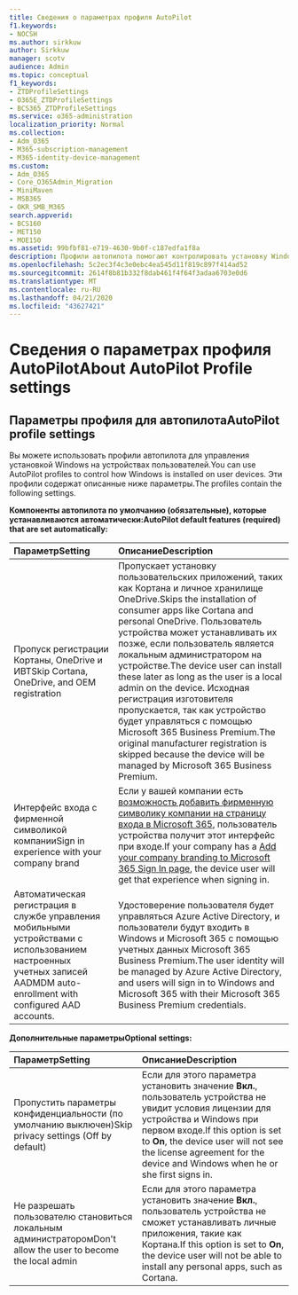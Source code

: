 ```yaml
---
title: Сведения о параметрах профиля AutoPilot
f1.keywords:
- NOCSH
ms.author: sirkkuw
author: Sirkkuw
manager: scotv
audience: Admin
ms.topic: conceptual
f1_keywords:
- ZTDProfileSettings
- O365E_ZTDProfileSettings
- BCS365_ZTDProfileSettings
ms.service: o365-administration
localization_priority: Normal
ms.collection:
- Adm_O365
- M365-subscription-management
- M365-identity-device-management
ms.custom:
- Adm_O365
- Core_O365Admin_Migration
- MiniMaven
- MSB365
- OKR_SMB_M365
search.appverid:
- BCS160
- MET150
- MOE150
ms.assetid: 99bfbf81-e719-4630-9b0f-c187edfa1f8a
description: Профили автопилота помогают контролировать установку Windows на устройствах пользователей. Профили содержат параметры по умолчанию и необязательные параметры, например пропуск установки Кортаны.
ms.openlocfilehash: 5c2ec3f4c3e0ebc4ea545d11f819c897f414ad52
ms.sourcegitcommit: 2614f8b81b332f8dab461f4f64f3adaa6703e0d6
ms.translationtype: MT
ms.contentlocale: ru-RU
ms.lasthandoff: 04/21/2020
ms.locfileid: "43627421"
---
```

# <a name="about-autopilot-profile-settings"></a><span data-ttu-id="88334-104">Сведения о параметрах профиля AutoPilot</span><span class="sxs-lookup"><span data-stu-id="88334-104">About AutoPilot Profile settings</span></span>

## <a name="autopilot-profile-settings"></a><span data-ttu-id="88334-105">Параметры профиля для автопилота</span><span class="sxs-lookup"><span data-stu-id="88334-105">AutoPilot profile settings</span></span>

<span data-ttu-id="88334-106">Вы можете использовать профили автопилота для управления установкой Windows на устройствах пользователей.</span><span class="sxs-lookup"><span data-stu-id="88334-106">You can use AutoPilot profiles to control how Windows is installed on user devices.</span></span> <span data-ttu-id="88334-107">Эти профили содержат описанные ниже параметры.</span><span class="sxs-lookup"><span data-stu-id="88334-107">The profiles contain the following settings.</span></span>
  
 <span data-ttu-id="88334-108">**Компоненты автопилота по умолчанию (обязательные), которые устанавливаются автоматически:**</span><span class="sxs-lookup"><span data-stu-id="88334-108">**AutoPilot default features (required) that are set automatically:**</span></span>
  
|<span data-ttu-id="88334-109">**Параметр**</span><span class="sxs-lookup"><span data-stu-id="88334-109">**Setting**</span></span>|<span data-ttu-id="88334-110">**Описание**</span><span class="sxs-lookup"><span data-stu-id="88334-110">**Description**</span></span>|
|:-----|:-----|
|<span data-ttu-id="88334-111">Пропуск регистрации Кортаны, OneDrive и ИВТ</span><span class="sxs-lookup"><span data-stu-id="88334-111">Skip Cortana, OneDrive, and OEM registration</span></span>  <br/> |<span data-ttu-id="88334-112">Пропускает установку пользовательских приложений, таких как Кортана и личное хранилище OneDrive.</span><span class="sxs-lookup"><span data-stu-id="88334-112">Skips the installation of consumer apps like Cortana and personal OneDrive.</span></span> <span data-ttu-id="88334-113">Пользователь устройства может устанавливать их позже, если пользователь является локальным администратором на устройстве.</span><span class="sxs-lookup"><span data-stu-id="88334-113">The device user can install these later as long as the user is a local admin on the device.</span></span> <span data-ttu-id="88334-114">Исходная регистрация изготовителя пропускается, так как устройство будет управляться с помощью Microsoft 365 Business Premium.</span><span class="sxs-lookup"><span data-stu-id="88334-114">The original manufacturer registration is skipped because the device will be managed by Microsoft 365 Business Premium.</span></span>  <br/> |
|<span data-ttu-id="88334-115">Интерфейс входа с фирменной символикой компании</span><span class="sxs-lookup"><span data-stu-id="88334-115">Sign in experience with your company brand</span></span>  <br/> |<span data-ttu-id="88334-116">Если у вашей компании есть [возможность добавить фирменную символику компании на страницу входа в Microsoft 365](https://support.office.com/article/a1229cdb-ce19-4da5-90c7-2b9b146aef0a), пользователь устройства получит этот интерфейс при входе.</span><span class="sxs-lookup"><span data-stu-id="88334-116">If your company has a [Add your company branding to Microsoft 365 Sign In page](https://support.office.com/article/a1229cdb-ce19-4da5-90c7-2b9b146aef0a), the device user will get that experience when signing in.</span></span>  <br/> |
|<span data-ttu-id="88334-117">Автоматическая регистрация в службе управления мобильными устройствами с использованием настроенных учетных записей AAD</span><span class="sxs-lookup"><span data-stu-id="88334-117">MDM auto-enrollment with configured AAD accounts.</span></span>  <br/> |<span data-ttu-id="88334-118">Удостоверение пользователя будет управляться Azure Active Directory, и пользователи будут входить в Windows и Microsoft 365 с помощью учетных данных Microsoft 365 Business Premium.</span><span class="sxs-lookup"><span data-stu-id="88334-118">The user identity will be managed by Azure Active Directory, and users will sign in to Windows and Microsoft 365 with their Microsoft 365 Business Premium credentials.</span></span>  <br/> |
   
 <span data-ttu-id="88334-119">**Дополнительные параметры**</span><span class="sxs-lookup"><span data-stu-id="88334-119">**Optional settings:**</span></span>
  
|<span data-ttu-id="88334-120">**Параметр**</span><span class="sxs-lookup"><span data-stu-id="88334-120">**Setting**</span></span>|<span data-ttu-id="88334-121">**Описание**</span><span class="sxs-lookup"><span data-stu-id="88334-121">**Description**</span></span>|
|:-----|:-----|
|<span data-ttu-id="88334-122">Пропустить параметры конфиденциальности (по умолчанию выключен)</span><span class="sxs-lookup"><span data-stu-id="88334-122">Skip privacy settings (Off by default)</span></span>  <br/> |<span data-ttu-id="88334-123">Если для этого параметра установить значение **Вкл.**, пользователь устройства не увидит условия лицензии для устройства и Windows при первом входе.</span><span class="sxs-lookup"><span data-stu-id="88334-123">If this option is set to **On**, the device user will not see the license agreement for the device and Windows when he or she first signs in.</span></span>  <br/> |
|<span data-ttu-id="88334-124">Не разрешать пользователю становиться локальным администратором</span><span class="sxs-lookup"><span data-stu-id="88334-124">Don't allow the user to become the local admin</span></span>  <br/> |<span data-ttu-id="88334-125">Если для этого параметра установить значение **Вкл.**, пользователь устройства не сможет устанавливать личные приложения, такие как Кортана.</span><span class="sxs-lookup"><span data-stu-id="88334-125">If this option is set to **On**, the device user will not be able to install any personal apps, such as Cortana.</span></span><br/> |
   
